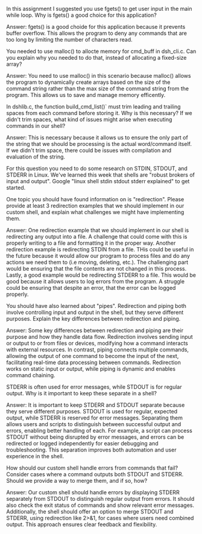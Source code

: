 In this assignment I suggested you use fgets() to get user input in the main while loop. Why is fgets() a good choice for this application?

Answer: fgets() is a good choide for this application because it prevents buffer overflow. This allows the program to deny any commands that are too long by limiting the number of characters read.

You needed to use malloc() to allocte memory for cmd_buff in dsh_cli.c. Can you explain why you needed to do that, instead of allocating a fixed-size array?

Answer: You need to use malloc() in this scenario because malloc() allows the program to dynamically create arrays based on the size of the command string rather than the max size of the command string from the program. This allows us to save and manage memory efficently.

In dshlib.c, the function build_cmd_list()` must trim leading and trailing spaces from each command before storing it. Why is this necessary? If we didn't trim spaces, what kind of issues might arise when executing commands in our shell?

Answer: This is necessary because it allows us to ensure the only part of the string that we should be processing is the actual word/command itself. If we didn't trim space, there could be issues with compilation and evaluation of the string.

For this question you need to do some research on STDIN, STDOUT, and STDERR in Linux. We've learned this week that shells are "robust brokers of input and output". Google "linux shell stdin stdout stderr explained" to get started.

One topic you should have found information on is "redirection". Please provide at least 3 redirection examples that we should implement in our custom shell, and explain what challenges we might have implementing them.

Answer: One redirection example that we should implement in our shell is redirecting any output into a file. A challenge that could come with this is properly writing to a file and formatting it in the proper way. Another redirection example is redirecting STDIN from a file. THis could be useful in the future because it would allow our program to process files and do any actions we need them to (i.e moving, deleting, etc.). The challenging part would be ensuring that the file contents are not changed in this process. Lastly, a good example would be redirecting STDERR to a file. This would be good because it allows users to log errors from the program. A struggle could be ensuring that despite an error, that the error can be logged properly.

You should have also learned about "pipes". Redirection and piping both involve controlling input and output in the shell, but they serve different purposes. Explain the key differences between redirection and piping.

Answer: Some key differences between redirection and piping are their purpose and how they handle data flow. Redirection involves sending input or output to or from files or devices, modifying how a command interacts with external resources. In contrast, piping connects multiple commands, allowing the output of one command to become the input of the next, facilitating real-time data processing between commands. Redirection works on static input or output, while piping is dynamic and enables command chaining.

STDERR is often used for error messages, while STDOUT is for regular output. Why is it important to keep these separate in a shell?

Answer: It is important to keep STDERR and STDOUT separate because they serve different purposes. STDOUT is used for regular, expected output, while STDERR is reserved for error messages. Separating them allows users and scripts to distinguish between successful output and errors, enabling better handling of each. For example, a script can process STDOUT without being disrupted by error messages, and errors can be redirected or logged independently for easier debugging and troubleshooting. This separation improves both automation and user experience in the shell.

How should our custom shell handle errors from commands that fail? Consider cases where a command outputs both STDOUT and STDERR. Should we provide a way to merge them, and if so, how?

Answer: Our custom shell should handle errors by displaying STDERR separately from STDOUT to distinguish regular output from errors. It should also check the exit status of commands and show relevant error messages. Additionally, the shell should offer an option to merge STDOUT and STDERR, using redirection like 2>&1, for cases where users need combined output. This approach ensures clear feedback and flexibility.